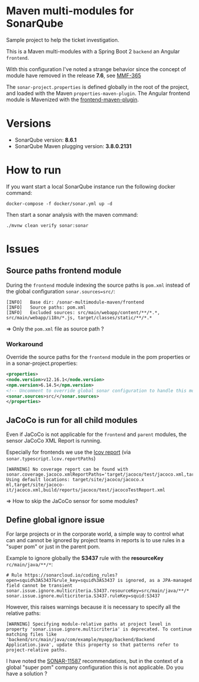 # Maven multi-modules for SonarQube

Sample project to help the ticket investigation.

This is a Maven multi-modules with a Spring Boot 2 `backend` an Angular `frontend`.

With this configuration I've noted a strange behavior since the concept of module have removed in the release **7.6**,
see [MMF-365](https://jira.sonarsource.com/browse/MMF-365)

The `sonar-project.properties` is defined globally in the root of the project, and loaded with the Maven `properties-maven-plugin`.
The Angular frontend module is Mavenized with the [frontend-maven-plugin](https://github.com/eirslett/frontend-maven-plugin).

# Versions

* SonarQube version: **8.6.1**
* SonarQube Maven plugging version: **3.8.0.2131**

# How to run

If you want start a local SonarQube instance run the following docker command:

    docker-compose -f docker/sonar.yml up -d

Then start a sonar analysis with the maven command:

    ./mvnw clean verify sonar:sonar 

# Issues

## Source paths frontend module

During the `frontend` module indexing the source paths is `pom.xml` instead of the global configuration `sonar.sources=src/`:

```
[INFO]   Base dir: /sonar-multimodule-maven/frontend
[INFO]   Source paths: pom.xml
[INFO]   Excluded sources: src/main/webapp/content/**/*.*, src/main/webapp/i18n/*.js, target/classes/static/**/*.*
```

=> Only the `pom.xml` file as source path ?

### Workaround

Override the source paths for the `frontend` module in the pom properties or in a sonar-project.properties:

```xml
<properties>
<node.version>v12.16.1</node.version>
<npm.version>6.14.5</npm.version>
<!-- Uncomment to override global sonar configuration to handle this module source... -->
<sonar.sources>src/</sonar.sources>
</properties>
```

## JaCoCo is run for all child modules

Even if JaCoCo is not applicable for the `frontend` and `parent` modules, the sensor JaCoCo XML Report is running.

Especially for frontends we use the [lcov report](https://wiki.documentfoundation.org/Development/Lcov) (via `sonar.typescript.lcov.reportPaths`)

```
[WARNING] No coverage report can be found with sonar.coverage.jacoco.xmlReportPaths='target/jacoco/test/jacoco.xml,target/jacoco/integrationTest/jacoco.xml'. Using default locations: target/site/jacoco/jacoco.x
ml,target/site/jacoco-it/jacoco.xml,build/reports/jacoco/test/jacocoTestReport.xml
```

=> How to skip the JaCoCo sensor for some modules?

## Define global ignore issue

For large projects or in the corporate world, a simple way to control what can
and cannot be ignored by project teams in reports is to use rules in a "super pom" or just in the parent pom.

Example to ignore globally the **S3437** rule with the **resourceKey** `rc/main/java/**/*`:

```properties
# Rule https://sonarcloud.io/coding_rules?open=squid%3AS3437&rule_key=squid%3AS3437 is ignored, as a JPA-managed field cannot be transient
sonar.issue.ignore.multicriteria.S3437.resourceKey=src/main/java/**/*
sonar.issue.ignore.multicriteria.S3437.ruleKey=squid:S3437
```

However, this raises warnings because it is necessary to specify all the relative paths:

```
[WARNING] Specifying module-relative paths at project level in property 'sonar.issue.ignore.multicriteria' is deprecated. To continue matching files like 'backend/src/main/java/com/example/myapp/backend/Backend
Application.java', update this property so that patterns refer to project-relative paths.
```

I have noted the [SONAR-11587](https://jira.sonarsource.com/browse/SONAR-11587) recommendations,
but in the context of a global "super pom" company configuration this is not applicable. 
Do you have a solution ?
